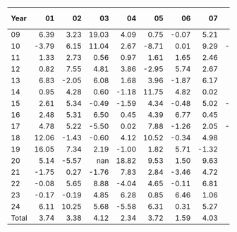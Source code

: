 | Year   |               01   |               02   |               03   |               04   |               05   |               06   |               07   |               08   |               09   |               10   |               11   |               12   |     Total ,     |
|:-------|-------------------:|-------------------:|-------------------:|-------------------:|-------------------:|-------------------:|-------------------:|-------------------:|-------------------:|-------------------:|-------------------:|-------------------:|----------------:|
| 09     |               6.39 |               3.23 |              19.03 |               4.09 |               0.75 |              -0.07 |               5.21 |               3.20 |               3.93 |              -0.45 |               4.77 |              12.35 |            5.20 |
| 10     |              -3.79 |               6.15 |              11.04 |               2.67 |              -8.71 |               0.01 |               9.29 |              -1.90 |               5.60 |               3.68 |               5.75 |               1.49 |            2.61 |
| 11     |               1.33 |               2.73 |               0.56 |               0.97 |               1.61 |               1.65 |               2.46 |               0.77 |               0.75 |               8.71 |               6.85 |               4.38 |            2.73 |
| 12     |               0.82 |               7.55 |               4.81 |               3.86 |              -2.95 |               5.74 |               2.67 |               6.41 |               3.11 |               0.33 |               1.98 |               1.95 |            3.02 |
| 13     |               6.83 |              -2.05 |               6.08 |               1.68 |               3.96 |              -1.87 |               6.17 |               0.40 |               4.49 |               7.26 |               5.08 |               2.75 |            3.40 |
| 14     |               0.95 |               4.28 |               0.60 |              -1.18 |              11.75 |               4.82 |               0.02 |               6.35 |              -1.57 |               4.30 |               6.97 |               0.45 |            3.14 |
| 15     |               2.61 |               5.34 |              -0.49 |              -1.59 |               4.34 |              -0.48 |               5.02 |              -1.25 |               4.28 |               8.11 |               0.40 |              -2.77 |            1.96 |
| 16     |               2.48 |               5.31 |               6.50 |               0.45 |               4.39 |               6.77 |               0.45 |               0.73 |               0.96 |              -2.65 |               7.38 |              -0.65 |            2.68 |
| 17     |               4.78 |               5.22 |              -5.50 |               0.02 |               7.88 |              -1.26 |               2.05 |              -0.90 |               5.66 |               2.76 |               3.92 |              -0.58 |            2.01 |
| 18     |              12.06 |              -1.43 |              -0.60 |               4.12 |              10.52 |              -0.34 |               4.98 |               3.42 |               1.14 |              -4.90 |               8.38 |              -2.02 |            2.94 |
| 19     |              16.05 |               7.34 |               2.19 |              -1.00 |               1.82 |               5.71 |              -1.32 |               6.06 |              -0.34 |               0.76 |               4.23 |               0.18 |            3.47 |
| 20     |               5.14 |              -5.57 |             nan    |              18.82 |               9.53 |               1.50 |               9.63 |               3.27 |              -4.88 |              -2.34 |               9.61 |               7.37 |            4.74 |
| 21     |              -1.75 |               0.27 |              -1.76 |               7.83 |               2.84 |              -3.46 |               4.72 |               2.67 |              -0.17 |               9.28 |              -1.56 |               6.01 |            2.08 |
| 22     |              -0.08 |               5.65 |               8.88 |              -4.04 |               4.65 |              -0.11 |               6.81 |               9.40 |              -1.28 |              17.93 |              -0.66 |              -1.97 |            3.77 |
| 23     |              -0.17 |              -0.19 |               4.85 |               6.28 |               0.85 |               6.46 |               1.06 |               0.25 |              -5.01 |               1.31 |              19.02 |              11.92 |            3.89 |
| 24     |               6.11 |              10.25 |               5.68 |              -5.58 |               6.31 |               0.31 |               5.27 |               1.40 |               1.06 |               1.93 |             nan    |             nan    |            3.27 |
| Total  |               3.74 |               3.38 |               4.12 |               2.34 |               3.72 |               1.59 |               4.03 |               2.52 |               1.11 |               3.50 |               5.47 |               2.72 |            3.18 |